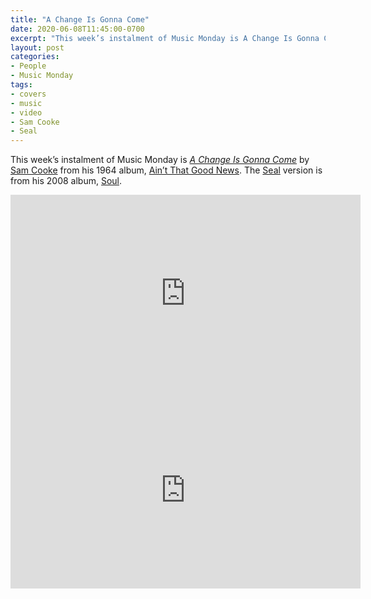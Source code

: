 ```yaml
---
title: "A Change Is Gonna Come"
date: 2020-06-08T11:45:00-0700
excerpt: "This week’s instalment of Music Monday is A Change Is Gonna Come. The 1964 Sam Cooke original and a 2008 cover by Seal."
layout: post
categories:
- People
- Music Monday
tags:
- covers
- music
- video
- Sam Cooke
- Seal
---
```

This week’s instalment of Music Monday is [_A Change Is Gonna Come_](https://en.wikipedia.org/wiki/A_Change_Is_Gonna_Come) by
[Sam Cooke](https://en.wikipedia.org/wiki/Sam_Cooke) from his 1964 album,
[Ain’t That Good News](https://en.wikipedia.org/wiki/Ain%27t_That_Good_News_(album)). The [Seal](http://seal.com/)
version is from his 2008 album, [Soul](https://en.wikipedia.org/wiki/Soul_(Seal_album)).



<div class="video-container">
<iframe width="560" height="315" src="https://www.youtube.com/embed/wEBlaMOmKV4" frameborder="0" allowfullscreen title="Video: A Change Is Gonna Come by Sam Cooke"></iframe>
</div>

<div class="video-container">
<iframe width="560" height="315" src="https://www.youtube.com/embed/AK7L5eIfd0o" frameborder="0" allowfullscreen title="Video: A Change Is Gonna Come by Seal"></iframe>
</div>
